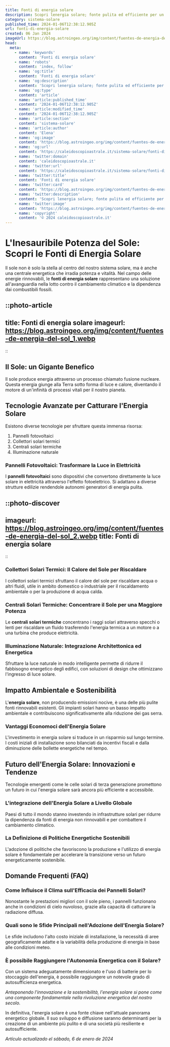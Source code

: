 ```yaml
---
title: Fonti di energia solare
description: Scopri lenergia solare; fonte pulita ed efficiente per un futuro sostenibile. Articolo completo su benefici e installazione. Entra ora!
category: sistema-solare
published_time: 2024-01-06T12:38:12.905Z
url: fonti-di-energia-solare
created: 06 Jan 2024
imageUrl: https://blog.astroingeo.org/img/content/fuentes-de-energia-del-sol_1.webp
head:
  meta:
    - name: 'keywords'
      content: 'Fonti di energia solare'
    - name: 'robots'
      content: 'index, follow'
    - name: 'og:title'
      content: 'Fonti di energia solare'
    - name: 'og:description'
      content: 'Scopri lenergia solare; fonte pulita ed efficiente per un futuro sostenibile. Articolo completo su benefici e installazione. Entra ora!'
    - name: 'og:type'
      content: 'article'
    - name: 'article:published_time'
      content: '2024-01-06T12:38:12.905Z'
    - name: 'article:modified_time'
      content: '2024-01-06T12:38:12.905Z'
    - name: 'article:section'
      content: 'sistema-solare'
    - name: 'article:author'
      content: 'Elena'
    - name: 'og:image'
      content: 'https://blog.astroingeo.org/img/content/fuentes-de-energia-del-sol_1.webp'
    - name: 'og:url'
      content: 'https://caleidoscopioastrale.it/sistema-solare/fonti-di-energia-solare'
    - name: 'twitter:domain'
      content: 'caleidoscopioastrale.it'
    - name: 'twitter:url'
      content: 'https://caleidoscopioastrale.it/sistema-solare/fonti-di-energia-solare'
    - name: 'twitter:title'
      content: 'Fonti di energia solare'
    - name: 'twitter:card'
      content: 'https://blog.astroingeo.org/img/content/fuentes-de-energia-del-sol_1.webp'
    - name: 'twitter:description'
      content: 'Scopri lenergia solare; fonte pulita ed efficiente per un futuro sostenibile. Articolo completo su benefici e installazione. Entra ora!'
    - name: 'twitter:image'
      content: 'https://blog.astroingeo.org/img/content/fuentes-de-energia-del-sol_1.webp'
    - name: 'copyright'
      content: '© 2024 caleidoscopioastrale.it'
---
```

# L'Inesauribile Potenza del Sole: Scopri le Fonti di Energia Solare

Il sole non è solo la stella al centro del nostro sistema solare, ma è anche una centrale energetica che irradia potenza e vitalità. Nel campo delle energie rinnovabili, le **fonti di energia solare** rappresentano una soluzione all'avanguardia nella lotto contro il cambiamento climatico e la dipendenza dai combustibili fossili.

::photo-article
---
title: Fonti di energia solare
imageurl: https://blog.astroingeo.org/img/content/fuentes-de-energia-del-sol_1.webp
---
::

## Il Sole: un Gigante Benefico

Il sole produce energia attraverso un processo chiamato fusione nucleare. Questa energia giunge alla Terra sotto forma di luce e calore, diventando il motore di un'infinità di processi vitali per il nostro pianeta.

## Tecnologie Avanzate per Catturare l'Energia Solare

Esistono diverse tecnologie per sfruttare questa immensa risorsa:

1. Pannelli fotovoltaici
2. Collettori solari termici
3. Centrali solari termiche
4. Illuminazione naturale

### Pannelli Fotovoltaici: Trasformare la Luce in Elettricità

I **pannelli fotovoltaici** sono dispositivi che convertono direttamente la luce solare in elettricità attraverso l'effetto fotoelettrico. Si adattano a diverse strutture edilizie rendendole autonomi generatori di energia pulita.

::photo-discover
---
imageurl: https://blog.astroingeo.org/img/content/fuentes-de-energia-del-sol_2.webp
title: Fonti di energia solare
---
::

### Collettori Solari Termici: Il Calore del Sole per Riscaldare

I collettori solari termici sfruttano il calore del sole per riscaldare acqua o altri fluidi, utile in ambito domestico o industriale per il riscaldamento ambientale o per la produzione di acqua calda.

### Centrali Solari Termiche: Concentrare il Sole per una Maggiore Potenza

Le **centrali solari termiche** concentrano i raggi solari attraverso specchi o lenti per riscaldare un fluido trasferendo l'energia termica a un motore o a una turbina che produce elettricità.

### Illuminazione Naturale: Integrazione Architettonica ed Energetica

Sfruttare la luce naturale in modo intelligente permette di ridurre il fabbisogno energetico degli edifici, con soluzioni di design che ottimizzano l'ingresso di luce solare.

## Impatto Ambientale e Sostenibilità

L'**energia solare**, non producendo emissioni nocive, è una delle più pulite fonti rinnovabili esistenti. Gli impianti solari hanno un basso impatto ambientale e contribuiscono significativamente alla riduzione dei gas serra.

### Vantaggi Economoci dell'Energia Solare

L'investimento in energia solare si traduce in un risparmio sul lungo termine. I costi iniziali di installazione sono bilanciati da incentivi fiscali e dalla diminuzione delle bollette energetiche nel tempo.

## Futuro dell'Energia Solare: Innovazioni e Tendenze

Tecnologie emergenti come le celle solari di terza generazione promettono un futuro in cui l'energia solare sarà ancora più efficiente e accessibile.

### L'integrazione dell'Energia Solare a Livello Globale

Paesi di tutto il mondo stanno investendo in infrastrutture solari per ridurre la dipendenza da fonti di energia non rinnovabili e per combattere il cambiamento climatico.

### La Definizione di Politiche Energetiche Sostenibili

L'adozione di politiche che favoriscono la produzione e l'utilizzo di energia solare è fondamentale per accelerare la transizione verso un futuro energeticamente sostenibile.

## Domande Frequenti (FAQ)

### Come Influisce il Clima sull'Efficacia dei Pannelli Solari?

Nonostante le prestazioni migliori con il sole pieno, i pannelli funzionano anche in condizioni di cielo nuvoloso, grazie alla capacità di catturare la radiazione diffusa.

### Quali sono le Sfide Principali nell'Adozione dell'Energia Solare?

Le sfide includono l'alto costo iniziale di installazione, la necessità di aree geograficamente adatte e la variabilità della produzione di energia in base alle condizioni meteo.

### È possibile Raggiungere l'Autonomia Energetica con il Solare?

Con un sistema adeguatamente dimensionato e l'uso di batterie per lo stoccaggio dell'energia, è possibile raggiungere un notevole grado di autosufficienza energetica.

_Anteponendo l'innovazione e la sostenibilità, l'energia solare si pone come una componente fondamentale nella rivoluzione energetica del nostro secolo._

In definitiva, l'energia solare è una fonte chiave nell'attuale panorama energetico globale. Il suo sviluppo e diffusione saranno determinanti per la creazione di un ambiente più pulito e di una società più resiliente e autosufficiente.

_Artículo actualizado el sábado, 6 de enero de 2024_